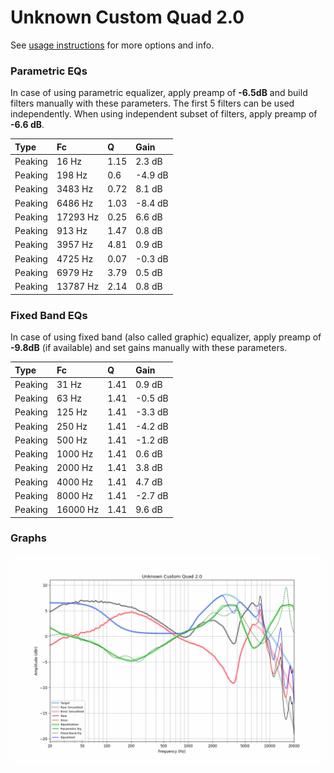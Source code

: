 # Unknown Custom Quad 2.0
See [usage instructions](https://github.com/jaakkopasanen/AutoEq#usage) for more options and info.

### Parametric EQs
In case of using parametric equalizer, apply preamp of **-6.5dB** and build filters manually
with these parameters. The first 5 filters can be used independently.
When using independent subset of filters, apply preamp of **-6.6 dB**.

| Type    | Fc       |    Q | Gain    |
|:--------|:---------|:-----|:--------|
| Peaking | 16 Hz    | 1.15 | 2.3 dB  |
| Peaking | 198 Hz   | 0.6  | -4.9 dB |
| Peaking | 3483 Hz  | 0.72 | 8.1 dB  |
| Peaking | 6486 Hz  | 1.03 | -8.4 dB |
| Peaking | 17293 Hz | 0.25 | 6.6 dB  |
| Peaking | 913 Hz   | 1.47 | 0.8 dB  |
| Peaking | 3957 Hz  | 4.81 | 0.9 dB  |
| Peaking | 4725 Hz  | 0.07 | -0.3 dB |
| Peaking | 6979 Hz  | 3.79 | 0.5 dB  |
| Peaking | 13787 Hz | 2.14 | 0.8 dB  |

### Fixed Band EQs
In case of using fixed band (also called graphic) equalizer, apply preamp of **-9.8dB**
(if available) and set gains manually with these parameters.

| Type    | Fc       |    Q | Gain    |
|:--------|:---------|:-----|:--------|
| Peaking | 31 Hz    | 1.41 | 0.9 dB  |
| Peaking | 63 Hz    | 1.41 | -0.5 dB |
| Peaking | 125 Hz   | 1.41 | -3.3 dB |
| Peaking | 250 Hz   | 1.41 | -4.2 dB |
| Peaking | 500 Hz   | 1.41 | -1.2 dB |
| Peaking | 1000 Hz  | 1.41 | 0.6 dB  |
| Peaking | 2000 Hz  | 1.41 | 3.8 dB  |
| Peaking | 4000 Hz  | 1.41 | 4.7 dB  |
| Peaking | 8000 Hz  | 1.41 | -2.7 dB |
| Peaking | 16000 Hz | 1.41 | 9.6 dB  |

### Graphs
![](./Unknown%20Custom%20Quad%202.0.png)